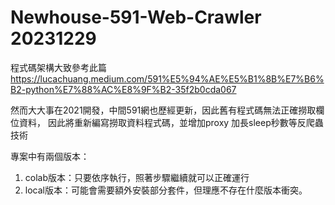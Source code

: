 # Newhouse-591-Web-Crawler 20231229

程式碼架構大致參考此篇
https://lucachuang.medium.com/591%E5%94%AE%E5%B1%8B%E7%B6%B2-python%E7%88%AC%E8%9F%B2-35f2b0cda067

然而大大事在2021開發，中間591網也歷經更新，因此舊有程式碼無法正確撈取欄位資料，
因此將重新編寫撈取資料程式碼，並增加proxy 加長sleep秒數等反爬蟲技術

專案中有兩個版本：
1. colab版本：只要依序執行，照著步驟繼續就可以正確運行
2. local版本：可能會需要額外安裝部分套件，但理應不存在什麼版本衝突。
